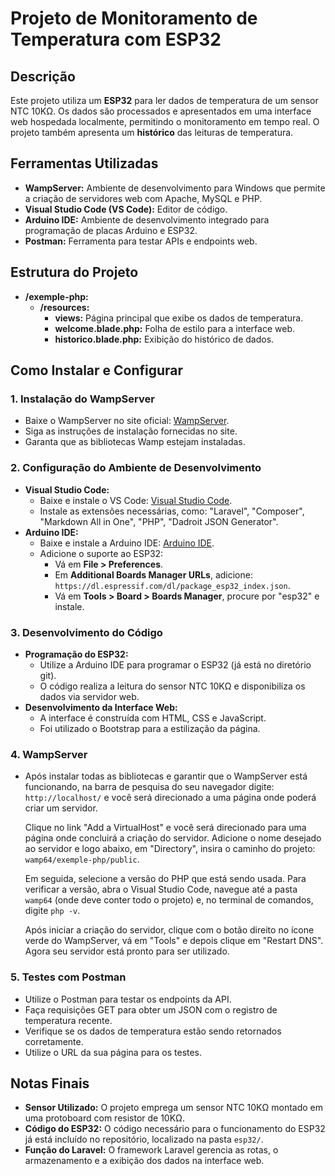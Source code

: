 # Projeto de Monitoramento de Temperatura com ESP32

## Descrição

Este projeto utiliza um **ESP32** para ler dados de temperatura de um sensor NTC 10KΩ. Os dados são processados e apresentados em uma interface web hospedada localmente, permitindo o monitoramento em tempo real. O projeto também apresenta um **histórico** das leituras de temperatura.

## Ferramentas Utilizadas

- **WampServer:** Ambiente de desenvolvimento para Windows que permite a criação de servidores web com Apache, MySQL e PHP.
- **Visual Studio Code (VS Code):** Editor de código.
- **Arduino IDE:** Ambiente de desenvolvimento integrado para programação de placas Arduino e ESP32.
- **Postman:** Ferramenta para testar APIs e endpoints web.

## Estrutura do Projeto

- **/exemple-php:**
  - **/resources:**
    - **views:** Página principal que exibe os dados de temperatura.
    - **welcome.blade.php:** Folha de estilo para a interface web.
    - **historico.blade.php:** Exibição do histórico de dados.

## Como Instalar e Configurar

### 1. Instalação do WampServer

- Baixe o WampServer no site oficial: [WampServer](https://www.wampserver.com/).
- Siga as instruções de instalação fornecidas no site.
- Garanta que as bibliotecas Wamp estejam instaladas.

### 2. Configuração do Ambiente de Desenvolvimento

- **Visual Studio Code:**
  - Baixe e instale o VS Code: [Visual Studio Code](https://code.visualstudio.com/).
  - Instale as extensões necessárias, como: "Laravel", "Composer", "Markdown All in One", "PHP", "Dadroit JSON Generator".
- **Arduino IDE:**
  - Baixe e instale a Arduino IDE: [Arduino IDE](https://www.arduino.cc/en/software).
  - Adicione o suporte ao ESP32:
    - Vá em **File > Preferences**.
    - Em **Additional Boards Manager URLs**, adicione: `https://dl.espressif.com/dl/package_esp32_index.json`.
    - Vá em **Tools > Board > Boards Manager**, procure por "esp32" e instale.

### 3. Desenvolvimento do Código

- **Programação do ESP32:**
  - Utilize a Arduino IDE para programar o ESP32 (já está no diretório git).
  - O código realiza a leitura do sensor NTC 10KΩ e disponibiliza os dados via servidor web.
- **Desenvolvimento da Interface Web:**
  - A interface é construída com HTML, CSS e JavaScript.
  - Foi utilizado o Bootstrap para a estilização da página.

### 4. WampServer

- Após instalar todas as bibliotecas e garantir que o WampServer está funcionando, na barra de pesquisa do seu navegador digite: `http://localhost/` e você será direcionado a uma página onde poderá criar um servidor.
  
  Clique no link "Add a VirtualHost" e você será direcionado para uma página onde concluirá a criação do servidor. Adicione o nome desejado ao servidor e logo abaixo, em "Directory", insira o caminho do projeto: `wamp64/exemple-php/public`.

  Em seguida, selecione a versão do PHP que está sendo usada. Para verificar a versão, abra o Visual Studio Code, navegue até a pasta `wamp64` (onde deve conter todo o projeto) e, no terminal de comandos, digite `php -v`.

  Após iniciar a criação do servidor, clique com o botão direito no ícone verde do WampServer, vá em "Tools" e depois clique em "Restart DNS". Agora seu servidor está pronto para ser utilizado.

### 5. Testes com Postman

- Utilize o Postman para testar os endpoints da API.
- Faça requisições GET para obter um JSON com o registro de temperatura recente.
- Verifique se os dados de temperatura estão sendo retornados corretamente.
- Utilize o URL da sua página para os testes.

## Notas Finais

- **Sensor Utilizado:** O projeto emprega um sensor NTC 10KΩ montado em uma protoboard com resistor de 10KΩ.
- **Código do ESP32:** O código necessário para o funcionamento do ESP32 já está incluído no repositório, localizado na pasta `esp32/`.
- **Função do Laravel:** O framework Laravel gerencia as rotas, o armazenamento e a exibição dos dados na interface web.

